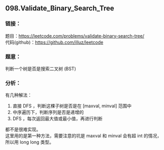 ## 098.Validate_Binary_Search_Tree

### **链接**：
题目：https://leetcode.com/problems/validate-binary-search-tree/  
代码(github)：https://github.com/illuz/leetcode

### **题意**：
判断一个树是否是搜索二叉树 (BST)  

### **分析**：

有几种解法：  

1. 直接 DFS ，判断这棵子树是否是在 [maxval, minval] 范围中
2. 中序遍历下，判断序列是否是递增的
3. DFS ，每次返回最大值或最小值，再进行判断  

都不是很难实现。  
这里用的是第一种方法，需要注意的坑是 maxval 和 minval 会有超 int 的情况，所以用 long long 类型。
